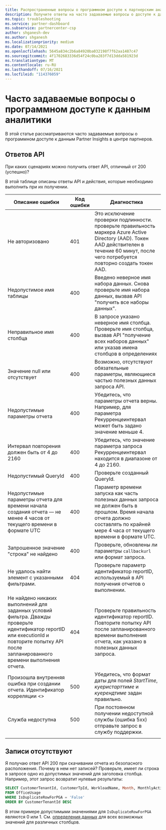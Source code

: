 ```yaml
---
title: Распространенные вопросы о программном доступе к партнерским аналитикам
description: Получите ответы на часто задаваемые вопросы о доступе к данным Partner Insights через API.
ms.topic: troubleshooting
ms.service: partner-dashboard
ms.subservice: partnercenter-csp
author: shganesh-dev
ms.author: shganesh
ms.localizationpriority: medium
ms.date: 07/14/2021
ms.openlocfilehash: 5645a834c2b6a84920ba032198f7f62aa1487c47
ms.sourcegitcommit: 4f1702683336d54f24c0ba283f7d13dda581923d
ms.translationtype: MT
ms.contentlocale: ru-RU
ms.lasthandoff: 07/16/2021
ms.locfileid: "114376059"
---
```

# <a name="programmatic-access-of-analytics-data-common-questions"></a>Часто задаваемые вопросы о программном доступе к данным аналитики

В этой статье рассматриваются часто задаваемые вопросы о программном доступе к данным Partner Insights в центре партнеров.

## <a name="api-responses"></a>Ответов API

При каких сценариях можно получить ответ API, отличный от 200 (успешно)?

В этой таблице описаны ответы API и действия, которые необходимо выполнить при их получении.

|    Описание ошибки     |    Код ошибки     |    Диагностика     |
|    ----    |    ----    |    ----    |
|    Не авторизовано     |    401     |    Это исключение проверки подлинности. проверьте правильность маркера Azure Active Directory (AAD). Токен AAD действителен в течение 60 минут, после чего потребуется повторно создать токен AAD.     |
|    Недопустимое имя таблицы     |    400     |    Введено неверное имя набора данных. Снова проверьте имя набора данных, вызвав API "получить все наборы данных".     |
|    Неправильное имя столбца     |    400     |    В запросе указано неверное имя столбца. Проверьте имя столбца, вызвав API "получение всех наборов данных" или указав имена столбцов в определениях    |
|    Значение null или отсутствует     |    400     |    Возможно, отсутствуют обязательные параметры, являющиеся частью полезных данных запроса API.     |
|    Недопустимые параметры отчета     |    400     |    Убедитесь, что параметры отчета верны. Например, для параметра Рекурренцеинтервал может быть задано значение меньше 4.     |
|    Интервал повторения должен быть от 4 до 2160     |    400     |    Убедитесь, что значение параметра запроса Рекурренцеинтервал находится в диапазоне от 4 до 2160.     |
|    Недопустимый QueryId     |    400     |    Проверьте созданный QueryId.     |
|    Недопустимые параметры отчета для времени начала создания отчета — не менее 4 часов от текущего времени в формате UTC     |    400     |    Параметр времени запуска как часть полезных данных запроса не должен быть в прошлом. Время начала отчета должно составлять по крайней мере 4 часа от текущего времени в формате UTC.     |
|    Запрошенное значение "строка" не найдено     |    400     |    Проверьте, обновлены ли параметры `callbackurl` или формат запроса.     |
|    Не удалось найти элемент с указанными фильтрами.     |    404     |    Проверьте параметр идентификатор reportID, используемый в API получения отчетов о выполнении.     |
|    Не найдено никаких выполнений для заданных условий фильтра. Дважды проверьте идентификатор reportID или executionId и повторите попытку API после запланированного времени выполнения отчета.     |    404     |    Проверьте правильность идентификатор reportID. Повторите попытку API после запланированного времени выполнения отчета, как указано в полезных данных запроса.     |
|    Произошла внутренняя ошибка при создании отчета. Идентификатор корреляции <>     |    500     |    Убедитесь, что формат даты для полей *StartTime*, *куеристарттиме* и *куерендтиме* задан правильно.     |
|    Служба недоступна    |    500     |    При постоянном получении недоступной службы (ошибка 5xx) отправьте запрос в службу поддержки.    |
|        |        |        |

## <a name="no-records"></a>Записи отсутствуют

Я получаю ответ API 200 при скачивании отчета из безопасного расположения. Почему в нем нет записей?
Проверьте, имеет ли строка в запросе одно из допустимых значений для заголовка столбца. Например, этот запрос возвратит нулевые результаты:

```sql
SELECT CustomerTenantId, CustomerTpId, WorkloadName, Month, MonthlyActiveUsers 
FROM OfficeUsage 
WHERE IsDuplicateRowForPGA = 'False' 
ORDER BY CustomerTenantId DESC
```

В этом примере допустимыми значениями для `IsDuplicateRowForPGA` являются 0 или 1. См. [определения данных](insights-data-definitions.md) для всех возможных значений для различных столбцов.
